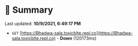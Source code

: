 # 📖 Summary
Last updated: **10/9/2021, 6:49:17 PM**

- `GET` [https://Bhadwa-sala.toxicblte.repl.co](https://Bhadwa-sala.toxicblte.repl.co) - **Down** (120173ms)
